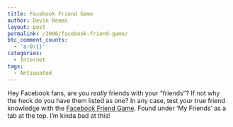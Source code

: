 ```yaml
---
title: Facebook Friend Game
author: Devin Reams
layout: post
permalink: /2006/facebook-friend-game/
btc_comment_counts:
  - 'a:0:{}'
categories:
  - Internet
tags:
  - Antiquated
---
```

Hey Facebook fans, are you *really* friends with your &#8220;friends&#8221;? If not why the heck do you have them listed as one? In any case, test your true friend knowledge with the [Facebook Friend Game][1]. Found under &#8216;My Friends&#8217; as a tab at the top. I&#8217;m kinda bad at this!

 [1]: http://www.facebook.com/friend_game.php